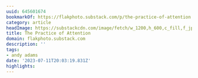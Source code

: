 ```yaml
---
uuid: 645601674
bookmarkOf: https://flakphoto.substack.com/p/the-practice-of-attention
category: article
headImage: https://substackcdn.com/image/fetch/w_1200,h_600,c_fill,f_jpg,q_auto:good,fl_progressive:steep,g_auto/https%3A%2F%2Fsubstack-post-media.s3.amazonaws.com%2Fpublic%2Fimages%2F4ae3d4ef-baa2-49eb-8b7f-a896547950fc_5000x3997.jpeg
title: The Practice of Attention
domain: flakphoto.substack.com
description: ''
tags:
- andy adams
date: '2023-07-11T20:03:19.831Z'
highlights:
---
```



